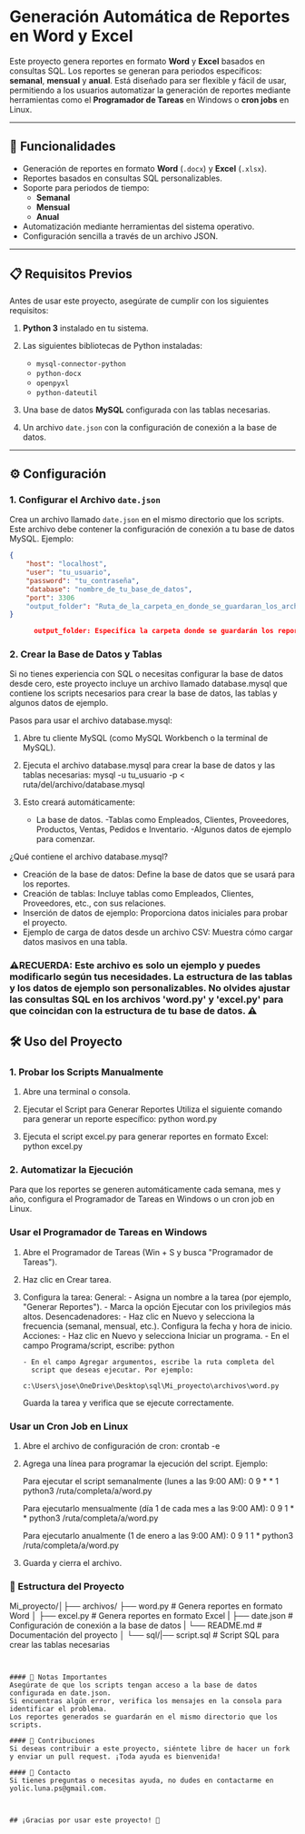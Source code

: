 # Generación Automática de Reportes en Word y Excel

Este proyecto genera reportes en formato **Word** y **Excel** basados en consultas SQL. Los reportes se generan para periodos específicos: **semanal**, **mensual** y **anual**. Está diseñado para ser flexible y fácil de usar, permitiendo a los usuarios automatizar la generación de reportes mediante herramientas como el **Programador de Tareas** en Windows o **cron jobs** en Linux.

---

## 🚀 Funcionalidades

- Generación de reportes en formato **Word** (`.docx`) y **Excel** (`.xlsx`).
- Reportes basados en consultas SQL personalizables.
- Soporte para periodos de tiempo:
  - **Semanal**
  - **Mensual**
  - **Anual**
- Automatización mediante herramientas del sistema operativo.
- Configuración sencilla a través de un archivo JSON.

---

## 📋 Requisitos Previos

Antes de usar este proyecto, asegúrate de cumplir con los siguientes requisitos:

1. **Python 3** instalado en tu sistema.

2. Las siguientes bibliotecas de Python instaladas:
   - `mysql-connector-python`
   - `python-docx`
   - `openpyxl`
   - `python-dateutil`

3. Una base de datos **MySQL** configurada con las tablas necesarias.
4. Un archivo `date.json` con la configuración de conexión a la base de datos.

---

## ⚙️ Configuración

### 1. Configurar el Archivo `date.json`

Crea un archivo llamado `date.json` en el mismo directorio que los scripts. Este archivo debe contener la configuración de conexión a tu base de datos MySQL. Ejemplo:

```json
{
    "host": "localhost",
    "user": "tu_usuario",
    "password": "tu_contraseña",
    "database": "nombre_de_tu_base_de_datos",
    "port": 3306
    "output_folder": "Ruta_de_la_carpeta_en_donde_se_guardaran_los_archivos"
}

      output_folder: Especifica la carpeta donde se guardarán los reportes generados. Si no se especifica o la carpeta no existe, los reportes se guardarán en el directorio actual.
```


### 2. Crear la Base de Datos y Tablas

Si no tienes experiencia con SQL o necesitas configurar la base de datos desde cero, este proyecto incluye un archivo llamado database.mysql que contiene los scripts necesarios para crear la base de datos, las tablas y algunos datos de ejemplo.

Pasos para usar el archivo database.mysql:

  1. Abre tu cliente MySQL (como MySQL Workbench o la terminal de MySQL).
  2. Ejecuta el archivo database.mysql para crear la base de datos y las tablas necesarias:
       mysql -u tu_usuario -p < ruta/del/archivo/database.mysql

  3. Esto creará automáticamente:
      - La base de datos.
      -Tablas como Empleados, Clientes, Proveedores, Productos, Ventas, Pedidos e Inventario.
      -Algunos datos de ejemplo para comenzar.

¿Qué contiene el archivo database.mysql?
  - Creación de la base de datos: Define la base de datos que se usará para los reportes.
  - Creación de tablas: Incluye tablas como Empleados, Clientes, Proveedores, etc., con sus relaciones.
  - Inserción de datos de ejemplo: Proporciona datos iniciales para probar el proyecto.
  - Ejemplo de carga de datos desde un archivo CSV: Muestra cómo cargar datos masivos en una tabla.


### ⚠️RECUERDA: Este archivo es solo un ejemplo y puedes modificarlo según tus necesidades. La estructura de las tablas y los datos de ejemplo son personalizables. No olvides ajustar las consultas SQL en los archivos 'word.py' y 'excel.py' para que coincidan con la estructura de tu base de datos. ⚠️



## 🛠️ Uso del Proyecto


### 1. Probar los Scripts Manualmente

  1. Abre una terminal o consola.

  2. Ejecutar el Script para Generar Reportes
  Utiliza el siguiente comando para generar un reporte específico:
  python word.py

  3. Ejecuta el script excel.py para generar reportes en formato Excel:
  python excel.py



### 2. Automatizar la Ejecución

Para que los reportes se generen automáticamente cada semana, mes y año, configura el Programador de Tareas en Windows o un cron job en Linux.



### Usar el Programador de Tareas en Windows
 1. Abre el Programador de Tareas (Win + S y busca "Programador de Tareas").
 2. Haz clic en Crear tarea.
 3. Configura la tarea:
    General:
        - Asigna un nombre a la tarea (por ejemplo, "Generar Reportes").
        - Marca la opción Ejecutar con los privilegios más altos.
    Desencadenadores:
        - Haz clic en Nuevo y selecciona la frecuencia (semanal, 
          mensual, etc.).
         Configura la fecha y hora de inicio.
    Acciones:
        - Haz clic en Nuevo y selecciona Iniciar un programa.
        - En el campo Programa/script, escribe:
          python

        - En el campo Agregar argumentos, escribe la ruta completa del
          script que deseas ejecutar. Por ejemplo:
              c:\Users\jose\OneDrive\Desktop\sql\Mi_proyecto\archivos\word.py

    Guarda la tarea y verifica que se ejecute correctamente.


### Usar un Cron Job en Linux
  1. Abre el archivo de configuración de cron:
     crontab -e

  2. Agrega una línea para programar la ejecución del script. Ejemplo:

      Para ejecutar el script semanalmente (lunes a las 9:00 AM):
      0 9 * * 1 python3 /ruta/completa/a/word.py

      Para ejecutarlo mensualmente (día 1 de cada mes a las 9:00 AM):
      0 9 1 * * python3 /ruta/completa/a/word.py

      Para ejecutarlo anualmente (1 de enero a las 9:00 AM):
      0 9 1 1 * python3 /ruta/completa/a/word.py

  3. Guarda y cierra el archivo.



### 📂 Estructura del Proyecto


Mi_proyecto/│├── archivos/ ├── word.py          # Genera reportes en formato Word
             │             ├── excel.py         # Genera reportes en formato Excel
             |             ├── date.json        # Configuración de conexión a la base de datos
             |             └── README.md        # Documentación del proyecto
             │
             └── sql/|── script.sql       # Script SQL para crear las tablas necesarias
```
 

#### 📝 Notas Importantes
Asegúrate de que los scripts tengan acceso a la base de datos configurada en date.json.
Si encuentras algún error, verifica los mensajes en la consola para identificar el problema.
Los reportes generados se guardarán en el mismo directorio que los scripts.

#### 🤝 Contribuciones
Si deseas contribuir a este proyecto, siéntete libre de hacer un fork y enviar un pull request. ¡Toda ayuda es bienvenida!

#### 📧 Contacto
Si tienes preguntas o necesitas ayuda, no dudes en contactarme en yolic.luna.ps@gmail.com.



## ¡Gracias por usar este proyecto! 🎉
